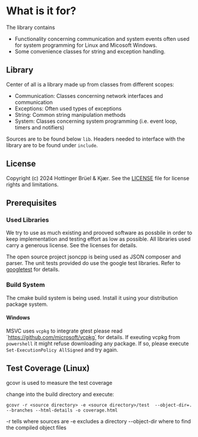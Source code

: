 # What is it for?

The library contains
- Functionality concerning communication and system events often used for system programming for Linux and Micosoft Windows.
- Some convenience classes for string and exception handling.

## Library
Center of all is a library made up from classes from different scopes:

- Communication: Classes concerning network interfaces and communication
- Exceptions: Often used types of exceptions
- String: Common string manipulation methods
- System: Classes concerning system programming (i.e. event loop, timers and notifiers)

Sources are to be found below `lib`. Headers needed to interface with the library are to be found under `include`.



## License

Copyright (c) 2024 Hottinger Brüel & Kjær. See the [LICENSE](LICENSE) file for license rights and limitations.

## Prerequisites

### Used Libraries
We try to use as much existing and prooved software as possbile in order to keep implementation and testing effort as low as possible. All libraries used carry a generous license. See the licenses for details.

The open source project jsoncpp is being used as JSON composer and parser.
The unit tests provided do use the google test libraries. Refer to [googletest](https://github.com/google/googletest/ "") for details.


### Build System
The cmake build system is being used. Install it using your distribution package system. 


#### Windows
MSVC uses `vcpkg` to integrate gtest please read ´https://github.com/microsoft/vcpkg` for details. If exeuting vcpkg from `powershell` it might refuse downloading any package.
If so, please execute `Set-ExecutionPolicy AllSigned` and try again.

## Test Coverage (Linux)

gcovr is used to measure the test coverage

change into the build directory and execute:

```
gcovr -r <source directory> -e <source directory>/test  --object-dir=.  --branches --html-details -o coverage.html
```

-r tells where sources are
-e excludes a directory
--object-dir where to find the compiled object files

